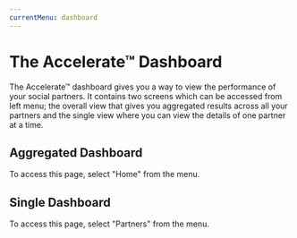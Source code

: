 ```yaml
---
currentMenu: dashboard
---
```


# The Accelerate&trade; Dashboard

The Accelerate&trade; dashboard gives you a way to view the performance of your social partners. It contains two screens which can be accessed from left menu; the overall view that gives you aggregated results across all your partners and the single view where you can view the details of one partner at a time.

## Aggregated Dashboard

To access this page, select "Home" from the menu.

## Single Dashboard

To access this page, select "Partners" from the menu.